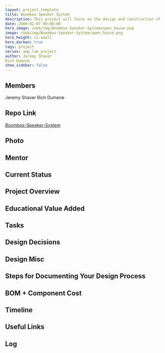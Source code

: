 ```yaml
---
layout: project_template
title: Boombox Speaker System
description: This project will focus on the design and construction of a modern style boombox with a low range woofer to add more bounce and low end volume to the sound. It will incorporate battery power that is easily rechargeable, making it very portable. As an added feature, it will have LED lights built into it to add visual effect to the music.
date: 2000-02-07 09:00:00
hero_image: /web/img/Boombox-Speaker-System/open_house.png
image: /web/img/Boombox-Speaker-System/open_house.png
hero_height: is-small
hero_darken: true
tags: project
series: amp_lab_project
author: Jeremy Shaver
Rich Dumene
show_sidebar: false
---
```




## Members
Jeremy Shaver
Rich Dumene

## Repo Link
<a class="button is-link" href="https://github.com/Amp-Lab-at-VT/Boombox-Speaker-System" >Boombox-Speaker-System</a>

## Photo

## Mentor

## Current Status

## Project Overview


## Educational Value Added


## Tasks

## Design Decisions

## Design Misc

## Steps for Documenting Your Design Process

## BOM + Component Cost

## Timeline

## Useful Links

## Log
            